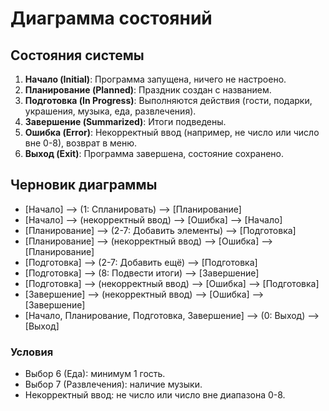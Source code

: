 # Диаграмма состояний

## Состояния системы
1. **Начало (Initial)**: Программа запущена, ничего не настроено.
2. **Планирование (Planned)**: Праздник создан с названием.
3. **Подготовка (In Progress)**: Выполняются действия (гости, подарки, украшения, музыка, еда, развлечения).
4. **Завершение (Summarized)**: Итоги подведены.
5. **Ошибка (Error)**: Некорректный ввод (например, не число или число вне 0-8), возврат в меню.
6. **Выход (Exit)**: Программа завершена, состояние сохранено.

## Черновик диаграммы
- [Начало] --> (1: Спланировать) --> [Планирование]
- [Начало] --> (некорректный ввод) --> [Ошибка] --> [Начало]
- [Планирование] --> (2-7: Добавить элементы) --> [Подготовка]
- [Планирование] --> (некорректный ввод) --> [Ошибка] --> [Планирование]
- [Подготовка] --> (2-7: Добавить ещё) --> [Подготовка]
- [Подготовка] --> (8: Подвести итоги) --> [Завершение]
- [Подготовка] --> (некорректный ввод) --> [Ошибка] --> [Подготовка]
- [Завершение] --> (некорректный ввод) --> [Ошибка] --> [Завершение]
- [Начало, Планирование, Подготовка, Завершение] --> (0: Выход) --> [Выход]

### Условия
- Выбор 6 (Еда): минимум 1 гость.
- Выбор 7 (Развлечения): наличие музыки.
- Некорректный ввод: не число или число вне диапазона 0-8.